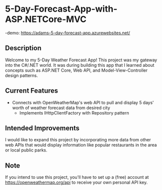 # 5-Day-Forecast-App-with-ASP.NETCore-MVC
-demo: https://adams-5-day-forecast-app.azurewebsites.net/

## Description 
Welcome to my 5-Day Weather Forecast App! This project was my gateway into the C#/.NET world. It was during building this app that I learned about concepts such as ASP.NET Core, Web API, and 
Model-View-Controller design patterns. 

## Current Features
* Connects with OpenWeatherMap's web API to pull and display 5 days' worth of weather forecast data from desired city
  * Implements IHttpClientFactory with Repository pattern

## Intended Improvements
I would like to expand this project by incorporating more data from other web APIs that would display information like popular restaurants in the area or local public parks. 

## Note 
If you intend to use this project, you'll have to set up a (free) account at https://openweathermap.org/api to receive your own personal API key.
